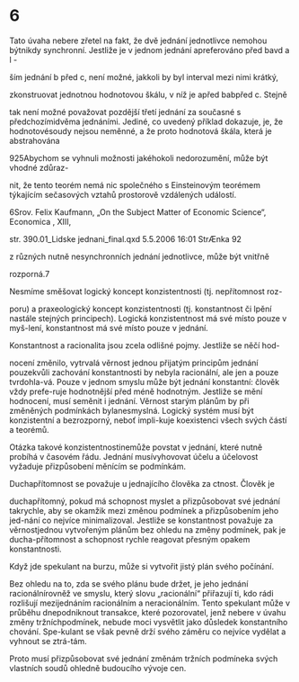 # 6

Tato úvaha nebere zřetel na fakt, že dvě jednání jednotlivce nemohou býtnikdy synchronní. Jestliže je v jednom jednání apreferováno před bavd a l -

ším jednání b před c, není možné, jakkoli by byl interval mezi nimi krátký,

zkonstruovat jednotnou hodnotovou škálu, v níž je apřed babpřed c. Stejně

tak není možné považovat pozdější třetí jednání za současné s předchozímidvěma jednáními. Jediné, co uvedený příklad dokazuje, je, že hodnotovésoudy nejsou neměnné, a že proto hodnotová škála, která je abstrahována

925Abychom se vyhnuli možnosti jakéhokoli nedorozumění, může být vhodné zdůraz-

nit, že tento teorém nemá nic společného s Einsteinovým teorémem týkajícím sečasových vztahů prostorově vzdálených událostí.

6Srov. Felix Kaufmann, „On the Subject Matter of Economic Science“, Economica , XIII,

str. 390.01_Lidske jednani_final.qxd 5.5.2006 16:01 StrÆnka 92

z různých nutně nesynchronních jednání jednotlivce, může být vnitřně

rozporná.7

Nesmíme směšovat logický koncept konzistentnosti (tj. nepřítomnost roz-

poru) a praxeologický koncept konzistentnosti (tj. konstantnost či lpění nastále stejných principech). Logická konzistentnost má své místo pouze v myš-lení, konstantnost má své místo pouze v jednání.

Konstantnost a racionalita jsou zcela odlišné pojmy. Jestliže se něčí hod-

nocení změnilo, vytrvalá věrnost jednou přijatým principům jednání pouzekvůli zachování konstantnosti by nebyla racionální, ale jen a pouze tvrdohla-vá. Pouze v jednom smyslu může být jednání konstantní: člověk vždy prefe-ruje hodnotnější před méně hodnotným. Jestliže se mění hodnocení, musí seměnit i jednání. Věrnost starým plánům by při změněných podmínkách bylanesmyslná. Logický systém musí být konzistentní a bezrozporný, neboť impli-kuje koexistenci všech svých částí a teorémů.

Otázka takové konzistentnostinemůže povstat v jednání, které nutně probíhá v časovém řádu. Jednání musívyhovovat účelu a účelovost vyžaduje přizpůsobení měnícím se podmínkám.

Duchapřítomnost se považuje u jednajícího člověka za ctnost. Člověk je

duchapřítomný, pokud má schopnost myslet a přizpůsobovat své jednání takrychle, aby se okamžik mezi změnou podmínek a přizpůsobením jeho jed-nání co nejvíce minimalizoval. Jestliže se konstantnost považuje za věrnostjednou vytvořeným plánům bez ohledu na změny podmínek, pak je ducha-přítomnost a schopnost rychle reagovat přesným opakem konstantnosti.

Když jde spekulant na burzu, může si vytvořit jistý plán svého počínání.

Bez ohledu na to, zda se svého plánu bude držet, je jeho jednání racionálnírovněž ve smyslu, který slovu „racionální“ přiřazují ti, kdo rádi rozlišují mezijednáním racionálním a neracionálním. Tento spekulant může v průběhu dnepodniknout transakce, které pozorovatel, jenž nebere v úvahu změny tržníchpodmínek, nebude moci vysvětlit jako důsledek konstantního chování. Spe-kulant se však pevně drží svého záměru co nejvíce vydělat a vyhnout se ztrá-tám.

Proto musí přizpůsobovat své jednání změnám tržních podmíneka svých vlastních soudů ohledně budoucího vývoje cen.

